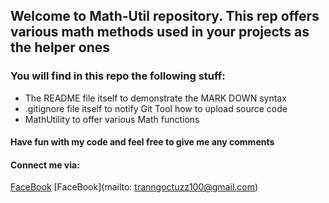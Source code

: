## Welcome to Math-Util repository. This rep offers various math methods used in your projects as the helper ones

### __You will find in this repo the following stuff:__
* The README file itself to demonstrate the MARK DOWN syntax
* .gitignore file itself to notify Git Tool how to upload source code
* MathUtility to offer various Math functions

#### Have fun with my code and feel free to give me any comments

#### Connect me via:
[FaceBook](https://www.facebook.com/)
[FaceBook](mailto: tranngoctuzz100@gmail.com)


